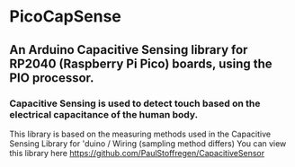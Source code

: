 # PicoCapSense

## An Arduino Capacitive Sensing library for RP2040 (Raspberry Pi Pico) boards, using the PIO processor.

### Capacitive Sensing is used to detect touch based on the electrical capacitance of the human body.


This library is based on the measuring methods used in the Capacitive Sensing Library for 'duino / Wiring (sampling method differs)
You can view this library here https://github.com/PaulStoffregen/CapacitiveSensor
